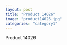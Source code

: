 ```yaml
---
layout: post
title: "Product 14026"
image: "product14026.jpg"
categories: "category1"
---
```

Product 14026
